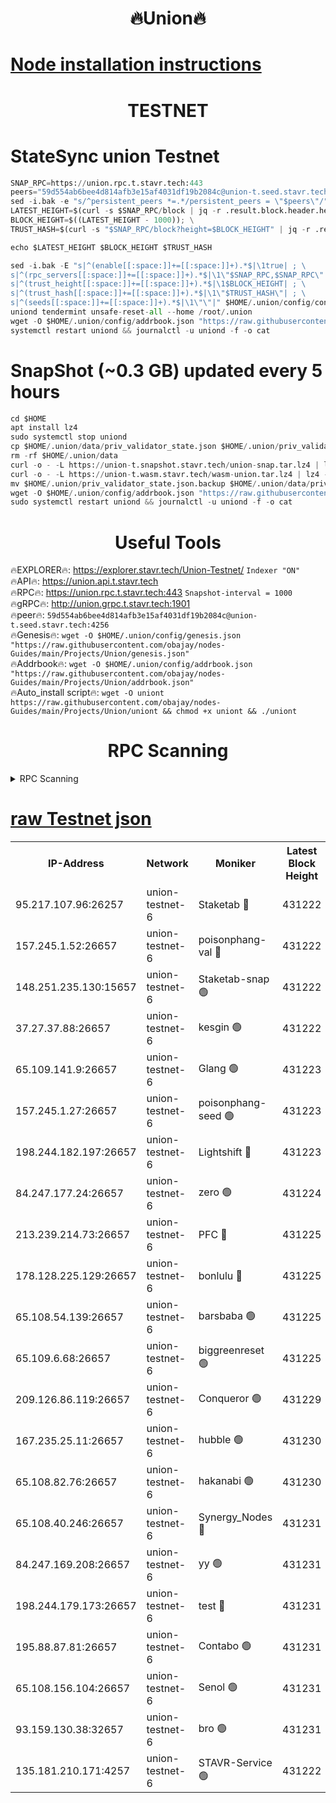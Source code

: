 <h1 align="center"> 🔥Union🔥</h1>

[Node installation instructions](https://github.com/obajay/nodes-Guides/tree/main/Projects/Union)
=

<h1 align="center"> TESTNET</h1>

# StateSync union Testnet
```python
SNAP_RPC=https://union.rpc.t.stavr.tech:443
peers="59d554ab6bee4d814afb3e15af4031df19b2084c@union-t.seed.stavr.tech:4256"
sed -i.bak -e "s/^persistent_peers *=.*/persistent_peers = \"$peers\"/" $HOME/.union/config/config.toml
LATEST_HEIGHT=$(curl -s $SNAP_RPC/block | jq -r .result.block.header.height); \
BLOCK_HEIGHT=$((LATEST_HEIGHT - 1000)); \
TRUST_HASH=$(curl -s "$SNAP_RPC/block?height=$BLOCK_HEIGHT" | jq -r .result.block_id.hash)

echo $LATEST_HEIGHT $BLOCK_HEIGHT $TRUST_HASH

sed -i.bak -E "s|^(enable[[:space:]]+=[[:space:]]+).*$|\1true| ; \
s|^(rpc_servers[[:space:]]+=[[:space:]]+).*$|\1\"$SNAP_RPC,$SNAP_RPC\"| ; \
s|^(trust_height[[:space:]]+=[[:space:]]+).*$|\1$BLOCK_HEIGHT| ; \
s|^(trust_hash[[:space:]]+=[[:space:]]+).*$|\1\"$TRUST_HASH\"| ; \
s|^(seeds[[:space:]]+=[[:space:]]+).*$|\1\"\"|" $HOME/.union/config/config.toml
uniond tendermint unsafe-reset-all --home /root/.union
wget -O $HOME/.union/config/addrbook.json "https://raw.githubusercontent.com/obajay/nodes-Guides/main/Projects/Union/addrbook.json"
systemctl restart uniond && journalctl -u uniond -f -o cat
```
# SnapShot (~0.3 GB) updated every 5 hours
```python
cd $HOME
apt install lz4
sudo systemctl stop uniond
cp $HOME/.union/data/priv_validator_state.json $HOME/.union/priv_validator_state.json.backup
rm -rf $HOME/.union/data
curl -o - -L https://union-t.snapshot.stavr.tech/union-snap.tar.lz4 | lz4 -c -d - | tar -x -C $HOME/.union --strip-components 2
curl -o - -L https://union-t.wasm.stavr.tech/wasm-union.tar.lz4 | lz4 -c -d - | tar -x -C $HOME/.union --strip-components 2
mv $HOME/.union/priv_validator_state.json.backup $HOME/.union/data/priv_validator_state.json
wget -O $HOME/.union/config/addrbook.json "https://raw.githubusercontent.com/obajay/nodes-Guides/main/Projects/Union/addrbook.json"
sudo systemctl restart uniond && journalctl -u uniond -f -o cat
```
 <h1 align="center"> Useful Tools</h1>
 
🔥EXPLORER🔥: https://explorer.stavr.tech/Union-Testnet/        `Indexer "ON"` \
🔥API🔥:      https://union.api.t.stavr.tech \
🔥RPC🔥:      https://union.rpc.t.stavr.tech:443              `Snapshot-interval = 1000` \
🔥gRPC🔥:     http://union.grpc.t.stavr.tech:1901 \
🔥peer🔥:     `59d554ab6bee4d814afb3e15af4031df19b2084c@union-t.seed.stavr.tech:4256` \
🔥Genesis🔥:     `wget -O $HOME/.union/config/genesis.json "https://raw.githubusercontent.com/obajay/nodes-Guides/main/Projects/Union/genesis.json"` \
🔥Addrbook🔥: ```wget -O $HOME/.union/config/addrbook.json "https://raw.githubusercontent.com/obajay/nodes-Guides/main/Projects/Union/addrbook.json"``` \
🔥Auto_install script🔥:  `wget -O uniont https://raw.githubusercontent.com/obajay/nodes-Guides/main/Projects/Union/uniont && chmod +x uniont && ./uniont`

<h1 align="center"> RPC Scanning</h1>

<details>
<summary>RPC Scanning</summary>

<h2 align="center"> We scan nodes in real time every 4 hours. And we provide the final result of RPC endpoints.
We cannot influence the operation of these nodes in any way. </h2>


```python
If Voting Power is higher than 0 --> then the Node is a validator of the network and may be subject to attack and be a potential threat to the chain.
```
```python
We marked such validators with a red symbol
```

</details>

[raw Testnet json](https://rpc-check.uniont.stavr.tech/uniont/rpc-uniont-result.json)
=



<table><tr><th>IP-Address</th><th>Network</th><th>Moniker</th><th>Latest Block Height</th><th>Earliest Block Height</th><th>Catching Up</th><th>Tx Index</th><th>Voting Power</th><th>Scan Time</th></tr><tr><td>95.217.107.96:26257</td><td>union-testnet-6</td><td>Staketab 🔴</td><td>431222</td><td>1</td><td>False</td><td>on</td><td>1000002</td><td>2024-03-13T23:41:41.281156510UTC</td></tr><tr><td>157.245.1.52:26657</td><td>union-testnet-6</td><td>poisonphang-val 🔴</td><td>431222</td><td>1</td><td>False</td><td>on</td><td>1000000</td><td>2024-03-13T23:41:41.890647850UTC</td></tr><tr><td>148.251.235.130:15657</td><td>union-testnet-6</td><td>Staketab-snap 🟢</td><td>431222</td><td>1</td><td>False</td><td>on</td><td>0</td><td>2024-03-13T23:41:42.431449847UTC</td></tr><tr><td>37.27.37.88:26657</td><td>union-testnet-6</td><td>kesgin 🟢</td><td>431222</td><td>1</td><td>False</td><td>on</td><td>0</td><td>2024-03-13T23:41:42.747392403UTC</td></tr><tr><td>65.109.141.9:26657</td><td>union-testnet-6</td><td>Glang 🟢</td><td>431223</td><td>1</td><td>False</td><td>on</td><td>0</td><td>2024-03-13T23:41:47.149423263UTC</td></tr><tr><td>157.245.1.27:26657</td><td>union-testnet-6</td><td>poisonphang-seed 🟢</td><td>431223</td><td>1</td><td>False</td><td>on</td><td>0</td><td>2024-03-13T23:41:48.048220375UTC</td></tr><tr><td>198.244.182.197:26657</td><td>union-testnet-6</td><td>Lightshift 🔴</td><td>431223</td><td>1</td><td>False</td><td>on</td><td>1000000</td><td>2024-03-13T23:41:50.385441276UTC</td></tr><tr><td>84.247.177.24:26657</td><td>union-testnet-6</td><td>zero 🟢</td><td>431224</td><td>1</td><td>False</td><td>on</td><td>0</td><td>2024-03-13T23:41:54.969121521UTC</td></tr><tr><td>213.239.214.73:26657</td><td>union-testnet-6</td><td>PFC 🔴</td><td>431225</td><td>1</td><td>False</td><td>on</td><td>1000001</td><td>2024-03-13T23:41:59.277983611UTC</td></tr><tr><td>178.128.225.129:26657</td><td>union-testnet-6</td><td>bonlulu 🔴</td><td>431225</td><td>1</td><td>False</td><td>on</td><td>1000000</td><td>2024-03-13T23:41:59.912151037UTC</td></tr><tr><td>65.108.54.139:26657</td><td>union-testnet-6</td><td>barsbaba 🟢</td><td>431225</td><td>1</td><td>False</td><td>on</td><td>0</td><td>2024-03-13T23:42:00.238087148UTC</td></tr><tr><td>65.109.6.68:26657</td><td>union-testnet-6</td><td>biggreenreset 🟢</td><td>431225</td><td>1</td><td>False</td><td>on</td><td>0</td><td>2024-03-13T23:42:02.595892876UTC</td></tr><tr><td>209.126.86.119:26657</td><td>union-testnet-6</td><td>Conqueror 🟢</td><td>431229</td><td>1</td><td>False</td><td>on</td><td>0</td><td>2024-03-13T23:42:24.093064151UTC</td></tr><tr><td>167.235.25.11:26657</td><td>union-testnet-6</td><td>hubble 🟢</td><td>431230</td><td>1</td><td>False</td><td>on</td><td>0</td><td>2024-03-13T23:42:30.438364561UTC</td></tr><tr><td>65.108.82.76:26657</td><td>union-testnet-6</td><td>hakanabi 🟢</td><td>431230</td><td>1</td><td>False</td><td>on</td><td>0</td><td>2024-03-13T23:42:30.790335620UTC</td></tr><tr><td>65.108.40.246:26657</td><td>union-testnet-6</td><td>Synergy_Nodes 🔴</td><td>431231</td><td>1</td><td>False</td><td>on</td><td>1000001</td><td>2024-03-13T23:42:35.208437130UTC</td></tr><tr><td>84.247.169.208:26657</td><td>union-testnet-6</td><td>yy 🟢</td><td>431231</td><td>1</td><td>False</td><td>on</td><td>0</td><td>2024-03-13T23:42:35.522582493UTC</td></tr><tr><td>198.244.179.173:26657</td><td>union-testnet-6</td><td>test 🔴</td><td>431231</td><td>1</td><td>False</td><td>on</td><td>1000001</td><td>2024-03-13T23:42:37.864928466UTC</td></tr><tr><td>195.88.87.81:26657</td><td>union-testnet-6</td><td>Contabo 🟢</td><td>431231</td><td>1</td><td>False</td><td>on</td><td>0</td><td>2024-03-13T23:42:38.206202405UTC</td></tr><tr><td>65.108.156.104:26657</td><td>union-testnet-6</td><td>Senol 🟢</td><td>431231</td><td>1</td><td>False</td><td>on</td><td>0</td><td>2024-03-13T23:42:38.559260570UTC</td></tr><tr><td>93.159.130.38:32657</td><td>union-testnet-6</td><td>bro 🟢</td><td>431231</td><td>1</td><td>False</td><td>on</td><td>0</td><td>2024-03-13T23:42:38.887099432UTC</td></tr><tr><td>135.181.210.171:4257</td><td>union-testnet-6</td><td>STAVR-Service 🟢</td><td>431222</td><td>430001</td><td>False</td><td>on</td><td>0</td><td>2024-03-13T23:41:42.205916184UTC</td></tr></table>
